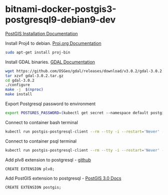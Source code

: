 # bitnami-docker-postgis3-postgresql9-debian9-dev

[PostGIS Installation Documentation](https://postgis.net/docs/postgis_installation.html#make_install_postgis_extensions)

Install Proj4 to debian. [Proj.org Documentation](https://proj.org/install.html)
```bash
sudo apt-get install proj-bin
```

Install GDAL binaries.  [GDAL Documentation](https://gdal.org/download.html)
```bash
wget https://github.com/OSGeo/gdal/releases/download/v3.0.2/gdal-3.0.2.tar.gz
tar xzvf gdal-3.0.2.tar.gz
cd gdal-3.0.2
./configure
make -j  $(nproc)
make install
```


Export Postgresql password to environment
```bash
export POSTGRES_PASSWORD=(kubectl get secret --namespace default postgis-postgresql -o jsonpath="{.data.postgresql-password}" | base64 --decode)
```

Connect to container bash terminal
```bash
kubectl run postgis-postgresql-client --rm --tty -i --restart='Never' --namespace default --image docker.io/boyroywax/bitnami-postgis-dev:latest --env="PGPASSWORD=$POSTGRES_PASSWORD" --command -- bash
```

Connect to container psql terminal
```bash
kubectl run postgis-postgresql-client --rm --tty -i --restart='Never' --namespace default --image docker.io/boyroywax/bitnami-postgis-dev:latest --env="PGPASSWORD=$POSTGRES_PASSWORD" --command -- psql --host postgis-postgresql -U postgres -d postgres -p 5432
```


Add plv8 extension to postgresql - [github](https://plv8.github.io)
```postgresql
CREATE EXTENSION plv8;
```


Add PostGIS extension to postgresql - [PostGIS 3.0 Docs](http://postgis.net/docs/manual-3.0/postgis_installation.html#create_new_db_extensions)
```postgresql
CREATE EXTENSION postgis;
```

